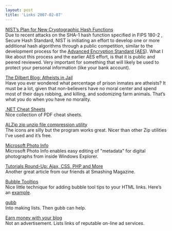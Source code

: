 ```yaml
---
layout: post  
title: 'Links 2007-02-07'
---
```

[NIST’s Plan for New Cryptographic Hash Functions](http://www.csrc.nist.gov/pki/HashWorkshop/index.html)   
Due to recent attacks on the SHA-1 hash function specified in FIPS 180-2 , Secure Hash Standard, NIST is initiating an effort to develop one or more additional hash algorithms through a public competition, similar to the development process for the [Advanced Encryption Standard (AES](http://csrc.nist.gov/CryptoToolkit/aes/index2.html)). What I like about this process and the earlier AES effort, is that it is public and peered reviewed. Very important for something that will likely be used to protect your personal information (like your bank account).

[The Dilbert Blog: Atheists in Jail](http://dilbertblog.typepad.com/the_dilbert_blog/2007/01/atheists_in_jai.html)   
Have you ever wondered what percentage of prison inmates are atheists? It must be a lot, given that non-believers have no moral center and spend most of their days robbing, and killing, and sodomizing farm animals. That’s what you do when you have no morality.

[.NET Cheat Sheets](http://john-sheehan.com/blog/index.php/net-cheat-sheets/)   
Nice collection of PDF cheat sheets.

[ALZip zip unzip file compression utility](http://www.altools.net/ALTools/ALZip/tabid/53/Default.aspx)   
The icons are silly but the program works great. Nicer than other Zip utilities I’ve used and it’s free.

[Microsoft Photo Info](http://www.microsoft.com/windowsxp/using/digitalphotography/prophoto/photoinfo.mspx)   
Microsoft Photo Info enables easy editing of "metadata" for digital photographs from inside Windows Explorer.

[ ](/cdn/images/blog/photoinfo.gif) [ ](/cdn/images/blog/photoinfo.gif) [ ](/cdn/images/blog/photoinfo.gif) [ ](/cdn/images/blog/photoinfo.gif) [ ](/cdn/images/blog/photoinfo.gif) [Tutorials Round-Up: Ajax, CSS, PHP and More](http://www.smashingmagazine.com/2007/01/26/tutorials-round-up-ajax-css-javascript-php-mysql-and-more/)   
Another great article from our friends at Smashing Magazine.

[Bubble Tooltips](http://web-graphics.com/mtarchive/001717.php)   
Nice little technique for adding bubble tool tips to your HTML links. Here’s an [example](http://web-graphics.com/mtarchive/BubbleTooltips.html).

[gubb](http://www.gubb.net/)   
Into making lists. Then gubb can help.

[Earn money with your blog](http://blog.csharp-online.net/?p=86)   
Not an advertisement. Lists links of reputable on-line ad services. 
